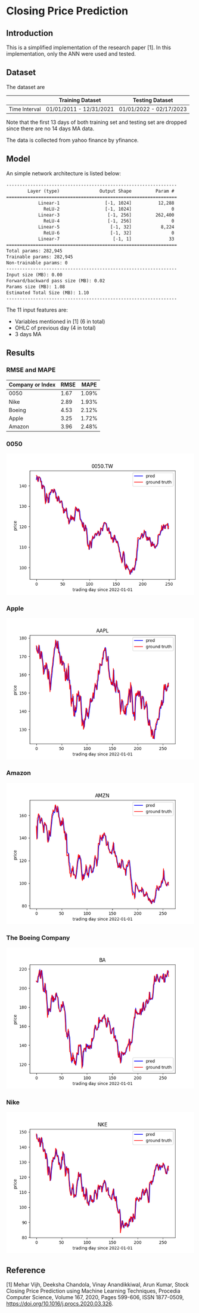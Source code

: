 # Closing Price Prediction

## Introduction 
This is a simplified implementation of the research paper [1]. In this implementation, only the ANN were used and tested.

## Dataset
The dataset are

| |Training Dataset | Testing Dataset|
|-----|-------------|--------------|
|Time Interval | 01/01/2011 - 12/31/2021| 01/01/2022 - 02/17/2023|

Note that the first 13 days of both training set and testing set are dropped since there are no 14 days MA data.

The data is collected from yahoo finance by yfinance.

## Model 
An simple network architecture is listed below:
```
----------------------------------------------------------------
        Layer (type)               Output Shape         Param #
================================================================
            Linear-1                 [-1, 1024]          12,288
              ReLU-2                 [-1, 1024]               0
            Linear-3                  [-1, 256]         262,400
              ReLU-4                  [-1, 256]               0
            Linear-5                   [-1, 32]           8,224
              ReLU-6                   [-1, 32]               0
            Linear-7                    [-1, 1]              33
================================================================
Total params: 282,945
Trainable params: 282,945
Non-trainable params: 0
----------------------------------------------------------------
Input size (MB): 0.00
Forward/backward pass size (MB): 0.02
Params size (MB): 1.08
Estimated Total Size (MB): 1.10
----------------------------------------------------------------

```

The 11 input features are:
* Variables mentioned in [1] (6 in total)
* OHLC of previous day (4 in total)
* 3 days MA



## Results

### RMSE and MAPE
|Company or Index|RMSE|MAPE|
|------|-----|----|
|0050|1.67|1.09%|
|Nike|2.89|1.93%|
|Boeing|4.53|2.12%|
|Apple|3.25|1.72%|
|Amazon|3.96|2.48%|

### 0050
<p align="center">
  <img src="./result/0050.TW.png">
</p>

### Apple
<p align="center">
  <img src="./result/AAPL.png">
</p>

### Amazon
<p align="center">
  <img src="./result/AMZN.png">
</p>

### The Boeing Company 
<p align="center">
  <img src="./result/BA.png">
</p>

### Nike
<p align="center">
  <img src="./result/NKE.png">
</p>


## Reference

[1] Mehar Vijh, Deeksha Chandola, Vinay Anandikkiwal, Arun Kumar, Stock Closing Price Prediction using Machine Learning Techniques, Procedia Computer Science,
Volume 167, 2020, Pages 599-606, ISSN 1877-0509, https://doi.org/10.1016/j.procs.2020.03.326.